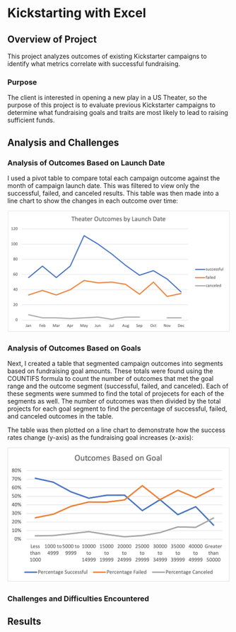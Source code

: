 # Kickstarting with Excel

## Overview of Project

This project analyzes outcomes of existing Kickstarter campaigns to identify what metrics correlate with successful fundraising. 

### Purpose

The client is interested in opening a new play in a US Theater, so the purpose of this project is to evaluate previous Kickstarter campaigns to determine what fundraising goals and traits are most likely to lead to raising sufficient funds. 

## Analysis and Challenges



### Analysis of Outcomes Based on Launch Date

I used a pivot table to compare total each campaign outcome against the month of campaign launch date. This was filtered to view only the successful, failed, and canceled results. This table was then made into a line chart to show the changes in each outcome over time:

![Theater_Outcomes_vs_Launch.png](Resources/Theater_Outcomes_vs_Launch.png)

### Analysis of Outcomes Based on Goals

Next, I created a table that segmented campaign outcomes into segments based on fundraising goal amounts. These totals were found using the COUNTIFS formula to count the number of outcomes that met the goal range and the outcome segment (successful, failed, and canceled). Each of these segments were summed to find the total of projecets for each of the segments as well. The number of outcomes was then divided by the total projects for each goal segment to find the percentage of successful, failed, and canceled outcomes in the table. 

The table was then plotted on a line chart to demonstrate how the success rates change (y-axis) as the fundraising goal increases (x-axis): 

![Outcomes_vs_Goals.png](Resources/Outcomes_vs_Goals.png)

### Challenges and Difficulties Encountered


## Results

